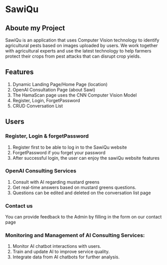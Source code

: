 # SawiQu
## Aboute my Project
SawiQu is an application that uses Computer Vision technology to identify agricultural pests based on images uploaded by users.
We work together with agricultural experts and use the latest technology to help farmers protect their crops from pest attacks that can disrupt crop yields.

## Features
1. Dynamic Landing Page/Home Page (location)
2. OpenAI Consultation Page (about Sawi)
3. The HamaScan page uses the CNN Computer Vision Model
4. Register, Login, ForgetPassword
5. CRUD Conversation List

## Users
### Register, Login & forgetPassword
1. Register first to be able to log in to the SawiQu website
2. ForgetPassword if you forget your password
3. After successful login, the user can enjoy the sawiQu website features
   
### OpenAI Consulting Services
1. Consult with AI regarding mustard greens
2. Get real-time answers based on mustard greens questions.
3. Questions can be edited and deleted on the conversation list page

### Contact us
You can provide feedback to the Admin by filling in the form on our contact page

### Monitoring and Management of AI Consulting Services:
1. Monitor AI chatbot interactions with users.
2. Train and update AI to improve service quality.
3. Integrate data from AI chatbots for further analysis.

